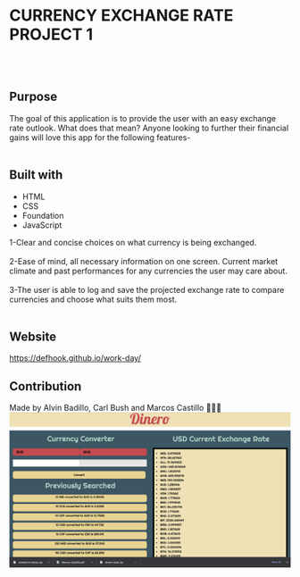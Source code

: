 # CURRENCY EXCHANGE RATE PROJECT 1
<BR>
<br>

## Purpose
The goal of this application is to provide the user with an easy exchange rate outlook. What does that mean? Anyone looking to further their financial gains will love this app for the following features-
<br>
<br>

## Built with
* HTML
* CSS
* Foundation
* JavaScript

1-Clear and concise choices on what currency is being exchanged.
<br>
<br>
2-Ease of mind, all necessary information on one screen. Current market climate and past performances for any currencies the user may care about.
<br>
<br>
3-The user is able to log and save the projected exchange rate to compare currencies and choose what suits them most.
<br>
<br>

## Website
https://defhook.github.io/work-day/

## Contribution
Made by Alvin Badillo, Carl Bush and Marcos Castillo
🙉😺🐡
![alt text](assets/Dinero-SS.png)